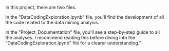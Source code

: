 In this project, there are two files. 

In the "DataCodingExploration.ipynb" file, you'll find the development of all the code related to the data mining analysis.

In the "Project_Documentation" file, you'll see a step-by-step guide to all the analyses. I recommend reading this before diving 
into the "DataCodingExploration.ipynb" file for a clearer understanding."
